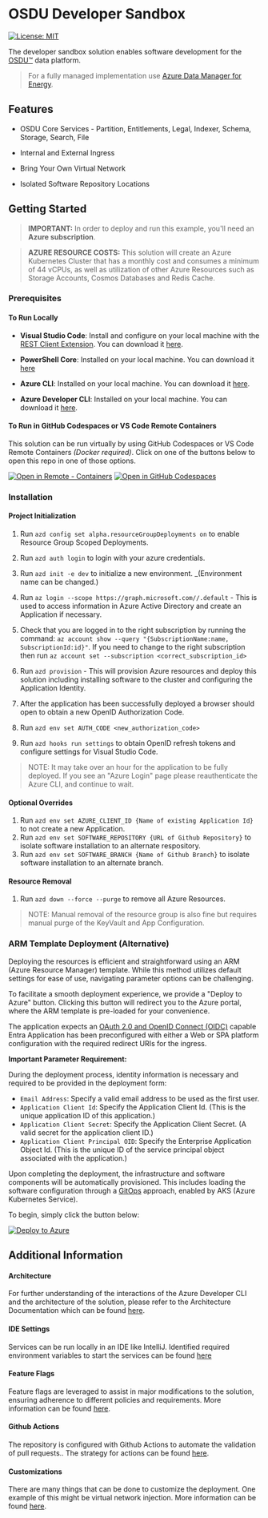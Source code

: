 # OSDU Developer Sandbox

[![License: MIT](https://img.shields.io/badge/License-MIT-yellow.svg)](https://opensource.org/licenses/MIT)  

The developer sandbox solution enables software development for the [OSDU™](https://community.opengroup.org/osdu/platform) data platform. 
> For a fully managed implementation use [Azure Data Manager for Energy](https://azure.microsoft.com/en-us/products/data-manager-for-energy).


## Features

* OSDU Core Services - Partition, Entitlements, Legal, Indexer, Schema, Storage, Search, File

* Internal and External Ingress 

* Bring Your Own Virtual Network

* Isolated Software Repository Locations


## Getting Started

> **IMPORTANT:** In order to deploy and run this example, you'll need an **Azure subscription**. 

> **AZURE RESOURCE COSTS:** This solution will create an Azure Kubernetes Cluster that has a monthly cost and consumes a minimum of 44 vCPUs, as well as utilization of other Azure Resources such as Storage Accounts, Cosmos Databases and Redis Cache.


### Prerequisites

#### To Run Locally

- __Visual Studio Code__: Install and configure on your local machine with the [REST Client Extension](https://marketplace.visualstudio.com/items?itemName=humao.rest-client). You can download it [here](https://code.visualstudio.com/download).

- __PowerShell Core__: Installed on your local machine.  You can download it [here](https://learn.microsoft.com/en-us/powershell/scripting/install/installing-powershell?view=powershell-7.4)

- __Azure CLI__: Installed on your local machine. You can download it [here](https://docs.microsoft.com/en-us/cli/azure/install-azure-cli).

- __Azure Developer CLI__: Installed on your local machine. You can download it [here](https://learn.microsoft.com/en-us/azure/developer/azure-developer-cli/install-azd).


#### To Run in GitHub Codespaces or VS Code Remote Containers

This solution can be run virtually by using GitHub Codespaces or VS Code Remote Containers _(Docker required)_.  Click on one of the buttons below to open this repo in one of those options. 

[![Open in Remote - Containers](https://img.shields.io/static/v1?style=for-the-badge&label=Remote%20-%20Containers&message=Open&color=blue&logo=visualstudiocode)](https://vscode.dev/redirect?url=vscode://ms-vscode-remote.remote-containers/cloneInVolume?url=https://github.com/Azure/osdu-developer)
[![Open in GitHub Codespaces](https://img.shields.io/static/v1?style=for-the-badge&label=GitHub+Codespaces&message=Open&color=brightgreen&logo=github)](https://github.com/codespaces/new?skip_quickstart=true&machine=basicLinux32gb&repo=742135816&ref=main&devcontainer_path=.devcontainer%2Fdevcontainer.json&geo=UsEast)



### Installation

#### Project Initialization

1. Run `azd config set alpha.resourceGroupDeployments on` to enable Resource Group Scoped Deployments.

1. Run `azd auth login` to login with your azure credentials.

1. Run `azd init -e dev` to initialize a new environment. _(Environment name can be changed.)

1. Run `az login --scope https://graph.microsoft.com//.default` - This is used to access information in Azure Active Directory and create an Application if necessary.

1. Check that you are logged in to the right subscription by running the command: `az account show --query "{SubscriptionName:name, SubscriptionId:id}"`. If you need to change to the right subscription then run `az account set --subscription <correct_subscription_id>`

1. Run `azd provision` - This will provision Azure resources and deploy this solution including installing software to the cluster and configuring the Application Identity.

1. After the application has been successfully deployed a browser should open to obtain a new OpenID Authorization Code.

1. Run `azd env set AUTH_CODE <new_authorization_code>`

1. Run `azd hooks run settings` to obtain OpenID refresh tokens and configure settings for Visual Studio Code.

> NOTE: It may take over an hour for the application to be fully deployed. If you see an "Azure Login" page please reauthenticate the Azure CLI, and continue to wait.

#### Optional Overrides

1. Run `azd env set AZURE_CLIENT_ID {Name of existing Application Id}` to not create a new Application.
1. Run `azd env set SOFTWARE_REPOSITORY {URL of Github Repository}` to isolate software installation to an alternate respository.
1. Run `azd env set SOFTWARE_BRANCH {Name of Github Branch}` to isolate software installation to an alternate branch.

#### Resource Removal

1. Run `azd down --force --purge` to remove all Azure Resources.

> NOTE: Manual removal of the resource group is also fine but requires manual purge of the KeyVault and App Configuration.


### ARM Template Deployment  (Alternative)

Deploying the resources is efficient and straightforward using an ARM (Azure Resource Manager) template. While this method utilizes default settings for ease of use, navigating parameter options can be challenging.

To facilitate a smooth deployment experience, we provide a "Deploy to Azure" button. Clicking this button will redirect you to the Azure portal, where the ARM template is pre-loaded for your convenience.

The application expects an [OAuth 2.0 and OpenID Connect (OIDC)](https://learn.microsoft.com/en-us/entra/identity-platform/v2-oauth2-implicit-grant-flow) capable Entra Application has been preconfigured with either a Web or SPA platform configuration with the required redirect URIs for the ingress.

**Important Parameter Requirement:**

During the deployment process, identity information is necessary and required to be provided in the deployment form:

- `Email Address`: Specify a valid email address to be used as the first user.
- `Application Client Id`: Specify the Application Client Id. (This is the unique application ID of this application.)
- `Application Client Secret`: Specify the Application Client Secret. (A valid secret for the application client ID.)
- `Application Client Principal OID`: Specify the Enterprise Application Object Id. (This is the unique ID of the service principal object associated with the application.)


Upon completing the deployment, the infrastructure and software components will be automatically provisioned. This includes loading the software configuration through a [GitOps](https://learn.microsoft.com/en-us/azure/architecture/example-scenario/gitops-aks/gitops-blueprint-aks) approach, enabled by AKS (Azure Kubernetes Service).

To begin, simply click the button below:

[![Deploy to Azure](https://aka.ms/deploytoazurebutton)](https://portal.azure.com/#create/Microsoft.Template/uri/https%3A%2F%2Fraw.githubusercontent.com%2FAzure%2Fosdu-developer%2Fmain%2Fazuredeploy.json)


## Additional Information

#### Architecture

For further understanding of the interactions of the Azure Developer CLI and the architecture of the solution, please refer to the Architecture Documentation which can be found [here](docs/archiecture.md).

#### IDE Settings

Services can be run locally in an IDE like IntelliJ.  Identified required environment variables to start the services can be found [here](docs/service-environments.md)


#### Feature Flags

Feature flags are leveraged to assist in major modifications to the solution, ensuring adherence to different policies and requirements. More information can be found [here](docs/feature-flags.md).
                          

#### Github Actions

The repository is configured with Github Actions to automate the validation of pull requests.. The strategy for actions can be found [here](docs/pipelines.md).


#### Customizations

There are many things that can be done to customize the deployment. One example of this might be virtual network injection. More information can be found [here](docs/vnet-injection.md).

